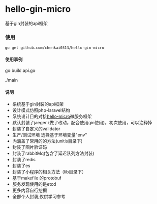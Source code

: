 # hello-gin-micro
基于gin封装的api框架


### 使用
```
go get github.com/chenkai0313/hello-gin-micro
```

#### 使用事例
go build api.go

./main

#### 说明
- 系统基于gin封装的api框架
- 设计模式仿照php-laravel结构
- 系统设计目的对接[hello-micro](https://github.com/chenkai0313/hello-micro)微服务框架
-  默认封装了jaeger (做了改动，配合使用gin使用)，初次使用，可以注释掉
- 封装了自定义的validator
- 生产/测试环境 选择基于环境变量"env"
- 内涵盖了常用的的方法(unitls目录下)
- 封装了图片验证码
- 封装了rabbitMq(包含了延迟队列方法封装)
- 封装了redis
- 封装了es
- 封装了小程序的相关方法（lib目录下）
- 基于makefile 的protobuf
- 服务发现使用的是etcd
- 更多内容自行挖掘
- 全部个人封装,仅供学习参考